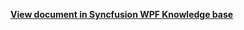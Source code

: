 **[View document in Syncfusion WPF Knowledge base](https://www.syncfusion.com/kb/12667/how-to-add-delete-icon-to-each-appointment-of-the-wpf-scheduler-calendar)**

